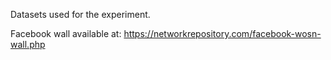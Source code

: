 Datasets used for the experiment.

Facebook wall available at:
https://networkrepository.com/facebook-wosn-wall.php
